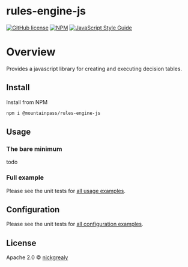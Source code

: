 # rules-engine-js

[![GitHub license](https://img.shields.io/github/license/mountain-pass/rules-engine-js)](https://github.com/mountain-pass/rules-engine-js/blob/master/LICENSE)
[![NPM](https://img.shields.io/npm/v/@mountainpass/rules-engine-js.svg)](https://www.npmjs.com/package/@mountainpass/rules-engine-js)
[![JavaScript Style Guide](https://img.shields.io/badge/code_style-standard-brightgreen.svg)](https://standardjs.com)

# Overview

Provides a javascript library for creating and executing decision tables.

## Install

Install from NPM

```bash
npm i @mountainpass/rules-engine-js
```

## Usage

### The bare minimum

todo

### Full example

Please see the unit tests for [all usage examples](src/index.test.ts).

## Configuration

Please see the unit tests for [all configuration examples](src/index.test.ts).

## License

Apache 2.0 © [nickgrealy](https://github.com/nickgrealy)
